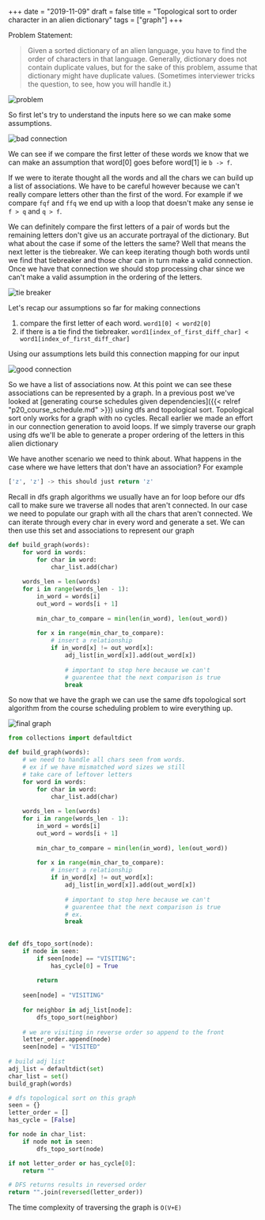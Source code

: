 +++
date = "2019-11-09"
draft = false
title = "Topological sort to order character in an alien dictionary"
tags = ["graph"]
+++

Problem Statement:

> Given a sorted dictionary of an alien language, you have to find the order of characters in that language.
> Generally, dictionary does not contain duplicate values, but for the sake of this problem, assume that dictionary might have duplicate values. (Sometimes interviewer tricks the question, to see, how you will handle it.)

![problem](/images/p24/problem.png)


So first let's try to understand the inputs here so we can make some assumptions. 

![bad connection](/images/p24/bad_connections.png)

We can see if we compare the first letter of these words we know that we can make an assumption that word[0] goes before word[1] ie `b -> f`. 

If we were to iterate thought all the words and all the chars we can build up a list of associations. We have to be careful however because we can't really compare letters other than the first of the word. For example if we compare `fqf` and `ffq` we end up with a loop that doesn't make any sense ie `f > q` and `q > f`.

We can definitely compare the first letters of a pair of words but the remaining letters don't give us an accurate portrayal of the dictionary.  But what about the case if some of the letters the same?  Well that means the next letter is the tiebreaker. We can keep iterating though both words until we find that tiebreaker and those char can in turn make a valid connection. Once we have that connection we should stop processing char since we can't make a valid assumption in the ordering of the letters. 

![tie breaker](/images/p24/tie_breaker.png)


Let's recap our assumptions so far for making connections  

1. compare the first letter of each word. `word1[0] < word2[0]`
2. if there is a tie find the tiebreaker. `word1[index_of_first_diff_char] < word1[index_of_first_diff_char]`

Using our assumptions lets build this connection mapping for our input

![good connection](/images/p24/good_connections.png)

So we have a list of associations now. At this point we can see these associations can be represented by a graph. In a previous post we've looked at [generating course schedules given dependencies]({{< relref "p20_course_schedule.md" >}}) using dfs and topological sort. Topological sort only works for a graph with no cycles. Recall earlier we made an effort in our connection generation to avoid loops. If we simply traverse our graph using dfs we'll be able to generate a proper ordering of the letters in this alien dictionary

We have another scenario we need to think about. What happens in the case where we have letters that don't have an association?
For example 

```python
['z', 'z'] -> this should just return 'z'
```

Recall in dfs graph algorithms we usually have an for loop before our dfs call to make sure we traverse all nodes that aren't connected. In our case we need to populate our graph with all the chars that aren't connected. We can iterate through every char in every word and generate a set. We can then use this set and associations to represent our graph


```python
def build_graph(words):
	for word in words:
		for char in word:
			char_list.add(char)
	
	words_len = len(words)
	for i in range(words_len - 1):
		in_word = words[i]
		out_word = words[i + 1]
		
		min_char_to_compare = min(len(in_word), len(out_word))
		
		for x in range(min_char_to_compare):
			# insert a relationship
			if in_word[x] != out_word[x]:
				adj_list[in_word[x]].add(out_word[x])
				
				# important to stop here because we can't
				# guarentee that the next comparison is true
				break
```

So now that we have the graph we can use the same dfs topological sort algorithm from the course scheduling problem to wire everything up. 

![final graph](/images/p24/final_graph.png)

```python
from collections import defaultdict

def build_graph(words):
	# we need to handle all chars seen from words. 
	# ex if we have mismatched word sizes we still 
	# take care of leftover letters
	for word in words:
		for char in word:
			char_list.add(char)
	
	words_len = len(words)
	for i in range(words_len - 1):
		in_word = words[i]
		out_word = words[i + 1]
		
		min_char_to_compare = min(len(in_word), len(out_word))
		
		for x in range(min_char_to_compare):
			# insert a relationship
			if in_word[x] != out_word[x]:
				adj_list[in_word[x]].add(out_word[x])
				
				# important to stop here because we can't
				# guarentee that the next comparison is true
				# ex.
				break
				
			
def dfs_topo_sort(node):
	if node in seen:
		if seen[node] == "VISITING":
			has_cycle[0] = True
			
		return
	
	seen[node] = "VISITING"
	
	for neighbor in adj_list[node]:
		dfs_topo_sort(neighbor)
	
	# we are visiting in reverse order so append to the front
	letter_order.append(node)
	seen[node] = "VISITED"
	
# build adj list
adj_list = defaultdict(set)
char_list = set()
build_graph(words)

# dfs topological sort on this graph
seen = {}
letter_order = []
has_cycle = [False]

for node in char_list:
	if node not in seen:
		dfs_topo_sort(node)

if not letter_order or has_cycle[0]:
	return ""

# DFS returns results in reversed order
return "".join(reversed(letter_order))
```

The time complexity of traversing the graph is `O(V+E)`
